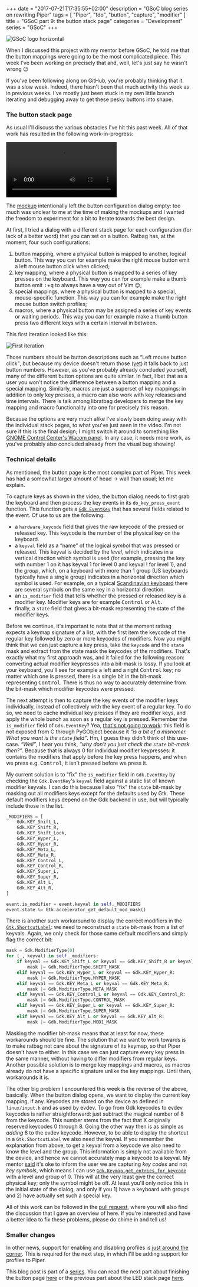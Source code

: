 +++
date = "2017-07-21T17:35:55+02:00"
description = "GSoC blog series on rewriting Piper"
tags = [ "Piper", "fdo", "button", "capture", "modifier" ]
title = "GSoC part 9: the button stack page"
categories = "Development"
series = "GSoC"
+++

![GSoC logo horizontal](/img/blog/gsoc-part-1/GSoC-logo-horizontal.svg)

When I discussed this project with my mentor before GSoC, he told me that the
button mappings were going to be the most complicated piece. This week I've been
working on precisely that and, well, let's just say he wasn't wrong &#128521;

If you've been following along on GitHub, you're probably thinking that it was a
slow week. Indeed, there hasn't been that much activity this week as in
previous weeks. I've mostly just been stuck in my own little branch iterating
and debugging away to get these pesky buttons into shape.

### The button stack page

As usual I'll discuss the various obstacles I've hit this past week. All of that
work has resulted in the following work-in-progress:

<video controls>
  <source src="/img/blog/gsoc-part-9/progress.webm" type="video/webm">
Your browser does not support the video tag.
</video>

The [mockup][button-mockup] intentionally left the button configuration dialog
empty: too much was unclear to me at the time of making the mockups and I wanted
the freedom to experiment for a bit to iterate towards the best design.

At first, I tried a dialog with a different stack page for each configuration
(for lack of a better word) that you can set on a button. Ratbag has, at the
moment, four such configurations:

1. button mapping, where a physical button is mapped to another, logical button.
   This way you can for example make the right mouse button emit a left mouse
   button click when clicked;
2. key mapping, where a physical button is mapped to a series of key presses on
   the keyboard. This way you can for example make a thumb button emit
   <kbd>:</kbd>+<kbd>q</kbd> to always have a way out of Vim &#128521;;
3. special mappings, where a physical button is mapped to a special,
   mouse-specific function. This way you can for example make the right mouse
   button switch profiles;
4. macros, where a physical button may be assigned a series of key events or
   waiting periods. This way you can for example make a thumb button press two
   different keys with a certain interval in between.

This first iteration looked like this:

![First iteration](/img/blog/gsoc-part-9/first-iteration.png)

Those numbers should be button descriptions such as <q>Left mouse button
click</q>, but because my device doesn't return those ([yet][issue-types]) it
falls back to just button numbers. However, as you've probably already concluded
yourself, many of the different button options are quite similar. In fact, I bet
that as a user you won't notice the difference between a button mapping and a
special mapping. Similarly, macros are just a superset of key mappings: in
addition to only key presses, a macro can also work with key releases and time
intervals. There is talk among libratbag developers to merge the key mapping and
macro functionality into one for precisely this reason.

Because the options are very much alike I've slowly been doing away with the
individual stack pages, to what you've just seen in the video. I'm not sure if
this is the final design; I might switch it around to something like [GNOME
Control Center's Wacom panel][gcc-wacom]. In any case, it needs more work, as
you've probably also concluded already from the visual bug showing!

### Technical details

As mentioned, the button page is the most complex part of Piper. This week has
had a somewhat larger amount of head &rarr; wall than usual; let me explain.

To capture keys as shown in the video, the button dialog needs to first grab the
keyboard and then process the key events in its `do_key_press_event` function.
This function gets a [`Gdk.EventKey`][eventkey] that has several fields related
to the event. Of use to us are the following:

* a `hardware_keycode` field that gives the raw keycode of the pressed or
  released key. This keycode is the number of the physical key on the keyboard.
* a `keyval` field as a <q>name</q> of the logical *symbol* that was pressed or
  released. This keyval is decided by the *level*, which indicates in a vertical
  direction which symbol is used (for example, pressing the key with number 1 on
  it has keyval 1 for level 0 and keyval ! for level 1), and the *group*, which,
  on a keyboard with more than 1 group (US keyboards typically have a single
  group) indicates in a horizontal direction which symbol is used. For example,
  on a typical [Scandinavian keyboard][keyboard] there are several symbols on
  the same key in a horizontal direction.
* an `is_modifier` field that tells whether the pressed or released key is a
  modifier key. Modifier keys are for example <kbd>Control</kbd> or
  <kbd>Alt</kbd>.
* finally, a `state` field that gives a bit-mask representing the state of the
  modifier keys.

Before we continue, it's important to note that at the moment ratbag expects a
keymap signature of a list, with the first item the keycode of the regular key
followed by zero or more keycodes of modifiers. Now you might think that we can
just capture a key press, take the `keycode` and the `state` mask and extract
from the state mask the keycodes of the modifiers. That's exactly what my first
approach was, and it failed for the following reason: converting actual modifier
keypresses into a bit-mask is lossy. If you look at your keyboard, you'll see
for example a left and a right <kbd>Control</kbd> key; no matter which one is
pressed, there is a single bit in the bit-mask representing <kbd>Control</kbd>.
There is thus no way to accurately determine from the bit-mask which modifier
keycodes were pressed.

The next attempt is then to capture the key events of the modifier keys
individually, instead of collectively with the key event of a regular key. To do
so, we need to cache individual key presses if they are modifier keys, and apply
the whole bunch as soon as a regular key is pressed.  Remember the `is_modifier`
field of `Gdk.EventKey`? Yea, [that's not going to work][is_modifier]: this
field is not exposed from C through PyGObject because it *<q>is a bit of a
misnomer. What you want is the `state` field</q>*. Hm, I guess they didn't think
of this use-case. *<q>Well</q>*, I hear you think, *<q>why don't you just check
the `state` bit-mask then?</q>*. Because that is always 0 for individual
modifier keypresses: it contains the modifiers that apply before the key press
happens, and when we press e.g. <kbd>Control</kbd>, it isn't pressed before we
press it.

My current solution is to "fix" the `is_modifier` field in `Gdk.EventKey` by
checking the `Gdk.EventKey`'s `keyval` field against a static list of known
modifier keyvals. I can do this because I also "fix" the `state` bit-mask by
masking out all modifiers keys except for the defaults used by Gtk. These
default modifiers keys depend on the Gdk backend in use, but will typically
include those in the list.

```python
_MODIFIERS = [
    Gdk.KEY_Shift_L,
    Gdk.KEY_Shift_R,
    Gdk.KEY_Shift_Lock,
    Gdk.KEY_Hyper_L,
    Gdk.KEY_Hyper_R,
    Gdk.KEY_Meta_L,
    Gdk.KEY_Meta_R,
    Gdk.KEY_Control_L,
    Gdk.KEY_Control_R,
    Gdk.KEY_Super_L,
    Gdk.KEY_Super_R,
    Gdk.KEY_Alt_L,
    Gdk.KEY_Alt_R,
]

event.is_modifier = event.keyval in self._MODIFIERS
event.state &= Gtk.accelerator_get_default_mod_mask()
```

There is another such workaround to display the correct modifiers in the
[`Gtk.ShortcutLabel`][shortcutlabel]: we need to reconstruct a `state` bit-mask
from a list of keyvals. Again, we only check for those same default modifiers
and simply flag the correct bit:

```python
mask = Gdk.ModifierType(0)
for (_, keyval) in self._modifiers:
    if keyval == Gdk.KEY_Shift_L or keyval == Gdk.KEY_Shift_R or keyval == Gdk.KEY_Shift_Lock:
        mask |= Gdk.ModifierType.SHIFT_MASK
    elif keyval == Gdk.KEY_Hyper_L or keyval == Gdk.KEY_Hyper_R:
        mask |= Gdk.ModifierType.HYPER_MASK
    elif keyval == Gdk.KEY_Meta_L or keyval == Gdk.KEY_Meta_R:
        mask |= Gdk.ModifierType.META_MASK
    elif keyval == Gdk.KEY_Control_L or keyval == Gdk.KEY_Control_R:
        mask |= Gdk.ModifierType.CONTROL_MASK
    elif keyval == Gdk.KEY_Super_L or keyval == Gdk.KEY_Super_R:
        mask |= Gdk.ModifierType.SUPER_MASK
    elif keyval == Gdk.KEY_Alt_L or keyval == Gdk.KEY_Alt_R:
        mask |= Gdk.ModifierType.MOD1_MASK
```

Masking the modifier bit-mask means that at least for now, these workarounds
should be fine. The solution that we want to work towards is to make ratbag not
care about the signature of its keymap, so that Piper doesn't have to either. In
this case we can just capture every key press in the same manner, without having
to differ modifiers from regular keys. Another possible solution is to merge key
mappings and macros, as macros already do not have a specific signature unlike
the key mappings. Until then, workarounds it is.

The other big problem I encountered this week is the reverse of the above,
basically. When the button dialog opens, we want to display the current key
mapping, if any. Keycodes are stored on the device as defined in `linux/input.h`
and as used by evdev. To go from Gdk keycodes to evdev keycodes is rather
straightforward: just subtract the magical number of 8 from the keycode. This
number stems from the fact that X originally reserved keycodes 0 through 8.
Going the other way then is as simple as *adding* 8 to the evdev keycode.
However, to be able to display the shortcut in a `Gtk.ShortcutLabel` we also
need the keyval. If you remember the explanation from above, to get a keyval
from a keycode we also need to know the level and the group. This information is
simply not available from the device, and hence we cannot accurately map a
keycode to a keyval. My mentor [said][whot] it's oke to inform the user we are
capturing *key codes* and not *key symbols*, which means I can use
[`Gdk.Keymap.get_entries_for_keycode`][entries] with a level and group of 0.
This will at the very least give the correct physical key; only the symbol might
be off. At least you'll only notice this in the initial state of the dialog, and
only if you 1) have a keyboard with groups and 2) have actually set such a
special key.

All of this work can be followed in the [pull request][pr-buttons], where you
will also find the discussion that I gave an overview of here. If you're
interested and have a better idea to fix these problems, please do chime in and
tell us!

### Smaller changes

In other news, support for enabling and disabling profiles is [just around the
corner][pr-profile]. This is required for the next step, in which I'll be adding
support for profiles to Piper.

This blog post is part of a [series](/series/gsoc/). You can read the next part about finishing
the button page [here](/blog/gsoc-part-10) or the previous part about the LED
stack page [here](/blog/gsoc-part-8).

[button-mockup]: https://github.com/libratbag/piper/raw/wiki/redesign/buttons.png
[issue-types]: https://github.com/libratbag/libratbag/issues/233
[gcc-wacom]: https://github.com/gnome-design-team/gnome-mockups/raw/master/system-settings/tablets/button-mapping.png
[eventkey]: https://lazka.github.io/pgi-docs/Gdk-3.0/classes/EventKey.html
[keyboard]: https://datordax.se/info_sheets/das_keyboard_nordic_layout.jpg
[is_modifier]: https://bugzilla.gnome.org/show_bug.cgi?id=752784
[shortcutlabel]: https://lazka.github.io/pgi-docs/Gtk-3.0/classes/ShortcutLabel.html
[whot]: https://github.com/libratbag/piper/pull/47/#discussion_r128686138
[entries]: https://lazka.github.io/pgi-docs/#Gdk-3.0/classes/Keymap.html#Gdk.Keymap.get_entries_for_keycode
[pr-buttons]: https://github.com/libratbag/piper/pull/47
[pr-profile]: https://github.com/libratbag/libratbag/pull/238

